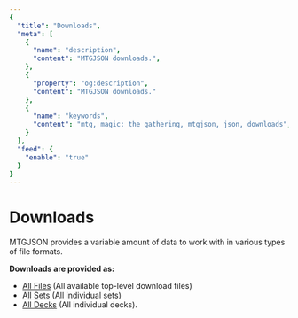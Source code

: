 ```yaml
---
{
  "title": "Downloads",
  "meta": [
    {
      "name": "description",
      "content": "MTGJSON downloads.",
    },
    {
      "property": "og:description",
      "content": "MTGJSON downloads."
    },
    {
      "name": "keywords",
      "content": "mtg, magic: the gathering, mtgjson, json, downloads",
    }
  ],
  "feed": {
    "enable": "true"
  }
}
---
```


# Downloads

MTGJSON provides a variable amount of data to work with in various types of file formats.

**Downloads are provided as:**

- [All Files](/downloads/all-files/) (All available top-level download files)
- [All Sets](/downloads/all-sets) (All individual sets)
- [All Decks](/downloads/all-decks) (All individual decks).
